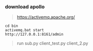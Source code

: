 

### download apollo
> https://activemq.apache.org/

``` shell
cd bin
activemq.bat start
http://127.0.0.1:8161/admin
```

> run sub.py client_test.py  client_2.py
